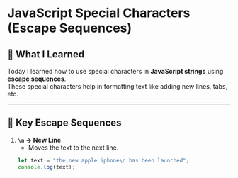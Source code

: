 # JavaScript Special Characters (Escape Sequences)

## 📌 What I Learned
Today I learned how to use special characters in **JavaScript strings** using **escape sequences**.  
These special characters help in formatting text like adding new lines, tabs, etc.

---

## 🔑 Key Escape Sequences

1. **`\n` → New Line**
   - Moves the text to the next line.
   ```js
   let text = "the new apple iphone\n has been launched";
   console.log(text);

